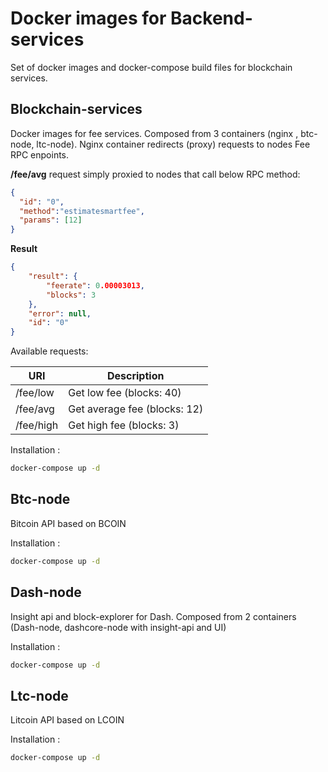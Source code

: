 # Docker images for Backend-services

Set of docker images and docker-compose build files for blockchain services.


## Blockchain-services

Docker images for fee services. Composed from 3 containers (nginx , btc-node, ltc-node).
Nginx container redirects (proxy) requests to nodes Fee RPC enpoints.

**/fee/avg**  request simply proxied to nodes that call below RPC method:
```json
{
  "id": "0",
  "method":"estimatesmartfee",
  "params": [12]
}
```
**Result**
```json
{
    "result": {
        "feerate": 0.00003013,
        "blocks": 3
    },
    "error": null,
    "id": "0"
}
```

Available requests:

| URI       | Description |
| --------- | -------- |
| /fee/low  | Get low fee (blocks: 40) |
| /fee/avg  | Get average fee (blocks: 12) |
| /fee/high | Get high fee (blocks: 3) |


Installation :
```bash
docker-compose up -d
```
## Btc-node

Bitcoin API based on BCOIN

Installation :
```bash
docker-compose up -d
```
## Dash-node

Insight api and block-explorer for Dash. Composed from 2 containers (Dash-node, dashcore-node with insight-api and UI)

Installation :
```bash
docker-compose up -d
```
## Ltc-node

Litcoin API based on LCOIN

Installation :
```bash
docker-compose up -d
```
